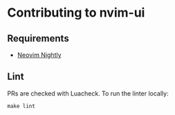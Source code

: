 # Contributing to nvim-ui

## Requirements

- [Neovim Nightly](https://neovim.io/)

## Lint

PRs are checked with Luacheck. To run the linter locally:

    make lint
